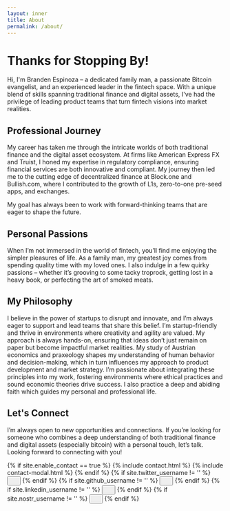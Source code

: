 ```yaml
---
layout: inner
title: About
permalink: /about/
---
```


# Thanks for Stopping By!
Hi, I'm Branden Espinoza – a dedicated family man, a passionate Bitcoin evangelist, and an experienced leader in the fintech space. With a unique blend of skills spanning traditional finance and digital assets, I've had the privilege of leading product teams that turn fintech visions into market realities.

## Professional Journey
My career has taken me through the intricate worlds of both traditional finance and the digital asset ecosystem. At firms like American Express FX and Truist, I honed my expertise in regulatory compliance, ensuring financial services are both innovative and compliant. My journey then led me to the cutting edge of decentralized finance at Block.one and Bullish.com, where I contributed to the growth of L1s, zero-to-one pre-seed apps, and exchanges.

My goal has always been to work with forward-thinking teams that are eager to shape the future.

## Personal Passions
When I’m not immersed in the world of fintech, you’ll find me enjoying the simpler pleasures of life. As a family man, my greatest joy comes from spending quality time with my loved ones. I also indulge in a few quirky passions – whether it’s grooving to some tacky troprock, getting lost in a heavy book, or perfecting the art of smoked meats.

## My Philosophy
I believe in the power of startups to disrupt and innovate, and I’m always eager to support and lead teams that share this belief. I’m startup-friendly and thrive in environments where creativity and agility are valued. My approach is always hands-on, ensuring that ideas don’t just remain on paper but become impactful market realities.  My study of Austrian economics and praxeology shapes my understanding of human behavior and decision-making, which in turn influences my approach to product development and market strategy. I’m passionate about integrating these principles into my work, fostering environments where ethical practices and sound economic theories drive success. I also practice a deep and abiding faith which guides my personal and professional life. 

## Let's Connect
I’m always open to new opportunities and connections. If you’re looking for someone who combines a deep understanding of both traditional finance and digital assets (especially bitcoin) with a personal touch, let’s talk. Looking forward to connecting with you!
<div class="hero-buttons">
  {% if site.enable_contact == true %}
    {% include contact.html %}
    {% include contact-modal.html %}
  {% endif %}
  {% if site.twitter_username != '' %}
    <a href="https://twitter.com/{{ site.twitter_username }}"><button class="btn btn-default btn-lg" title="Twitter/X" ><i class="fa fa-twitter fa-lg" style="padding-left:15px"></i></button></a>
  {% endif %}
  {% if site.github_username != '' %}
    <a href="https://github.com/{{ site.github_username }}"><button class="btn btn-default btn-lg" title="Github" ><i class="fa fa-github fa-lg" style="padding-left:15px"></i></button></a>
  {% endif %}
  {% if site.linkedin_username != '' %}
    <a href="https://www.linkedin.com/in/{{ site.linkedin_username }}"><button class="btn btn-default btn-lg"  title="LinkedIn" ><i class="fa fa-linkedin fa-lg" style="padding-left:15px"></i></button></a>
  {% endif %}
  {% if site.nostr_username != '' %}
    <a href="https://primal.net/p/{{ site.nostr_pubkey }}"><button class="btn btn-default btn-lg" title="Primal/Nostr" ><i class="fa fa-product-hunt fa-lg" style="padding-left:15px"></i></button></a>
  {% endif %}
</div>